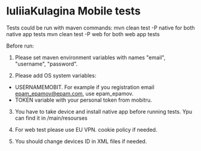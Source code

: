 # IuliiaKulagina Mobile tests

Tests could be run with maven commands:
mvn clean test -P native  for both native app tests
mvn clean test -P web  for both web app tests

Before run:

1. Please set maven environment variables with names
"email",
"username",
"password".


2. Please add OS system variables:
- USERNAMEMOBIT. For example if you registration email epam_epamov@epam.com, use epam_epamov.  
- TOKEN variable with your personal token from mobitru.

3. You have to take device and install native app before running tests. Ypu can find it in /main/resourses

4. For web test please use EU VPN.  cookie policy if needed.

5. You should change devices ID in XML files if needed.
